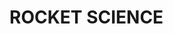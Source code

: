 # ROCKET SCIENCE

<!-- - [ROCKET SCIENTISTS]() -->

<!-- - [KERBAL SPACE PROGRAM]() -->

<!-- https://www.kerbalspaceprogram.com/ -->
<!-- https://store.steampowered.com/app/220200/Kerbal_Space_Program/ -->
<!-- https://en.wikipedia.org/wiki/Kerbal_Space_Program -->
